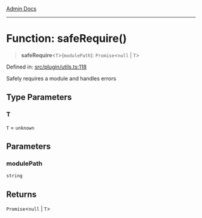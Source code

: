 [Admin Docs](/)

***

# Function: safeRequire()

> **safeRequire**\<`T`\>(`modulePath`): `Promise`\<`null` \| `T`\>

Defined in: [src/plugin/utils.ts:118](https://github.com/Sourya07/talawa-api/blob/61a1911602b2f0aac7635e08ae2918f4f768e8ff/src/plugin/utils.ts#L118)

Safely requires a module and handles errors

## Type Parameters

### T

`T` = `unknown`

## Parameters

### modulePath

`string`

## Returns

`Promise`\<`null` \| `T`\>
